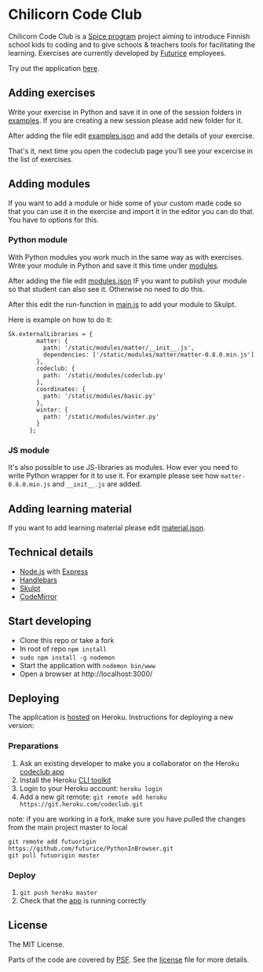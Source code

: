 # Chilicorn Code Club

Chilicorn Code Club is a [Spice program](http://spiceprogram.org/) project aiming to introduce Finnish school kids to coding and to give schools & teachers tools for facilitating the learning. Exercises are currently developed by [Futurice](http://futurice.com/) employees.

Try out the application [here](http://codeclub.chilicorn.org/).

## Adding exercises

Write your exercise in Python and save it in one of the session folders in [examples](https://github.com/futurice/PythonInBrowser/blob/master/examples/). If you are creating a new session please add new folder for it.

After adding the file edit [examples.json](https://github.com/futurice/PythonInBrowser/blob/master/examples/examples.json) and add the details of your exercise.

That's it, next time you open the codeclub page you'll see your excercise in the list of exercises.

## Adding modules

If you want to add a module or hide some of your custom made code so that you can use it in the exercise and import it in the editor you can do that. You have to options for this.

### Python module

With Python modules you work much in the same way as with exercises. Write your module in Python and save it this time under [modules](https://github.com/futurice/PythonInBrowser/blob/master/public/modules/).

After adding the file edit [modules.json](https://github.com/futurice/PythonInBrowser/blob/master/examples/modules.json) IF you want to publish your module so that student can also see it. Otherwise no need to do this.

After this edit the run-function in [main.js](https://github.com/futurice/PythonInBrowser/blob/master/public/javascripts/main.js) to add your module to Skulpt.

Here is example on how to do it:

```
Sk.externalLibraries = {
        matter: {
          path: '/static/modules/matter/__init__.js',
          dependencies: ['/static/modules/matter/matter-0.8.0.min.js']
        },
        codeclub: {
          path: '/static/modules/codeclub.py'
        },
        coordinates: {
          path: '/static/modules/basic.py'
        },
        winter: {
          path: '/static/modules/winter.py'
        }
      };
```

### JS module

It's also possible to use JS-libraries as modules. How ever you need to write Python wrapper for it to use it. For example please see how `matter-0.8.0.min.js` and `__init__.js` are added.

## Adding learning material

If you want to add learning material please edit [material.json](https://github.com/futurice/PythonInBrowser/blob/master/examples/material.json).

## Technical details

* [Node.js](https://nodejs.org/) with [Express](http://expressjs.com/)
* [Handlebars](http://handlebarsjs.com/)
* [Skulpt](http://www.skulpt.org/)
* [CodeMirror](https://codemirror.net/)

## Start developing

* Clone this repo or take a fork
* In root of repo ```npm install```
* ```sudo npm install -g nodemon```
* Start the application with ```nodemon bin/www```
* Open a browser at http://localhost:3000/

## Deploying

The application is [hosted](http://codeclub.chilicorn.org/) on Heroku. Instructions for deploying a new version:

### Preparations

1. Ask an existing developer to make you a collaborator on the Heroku [codeclub app](https://dashboard.heroku.com/apps/codeclub)
2. Install the Heroku [CLI toolkit](https://devcenter.heroku.com/articles/heroku-command-line)
3. Login to your Heroku account: ```heroku login```
4. Add a new git remote: ```git remote add heroku https://git.heroku.com/codeclub.git```

note: if you are working in a fork, make sure you have pulled the changes from the main project master to local
```
git remote add futuorigin https://github.com/futurice/PythonInBrowser.git
git pull futuorigin master
```

### Deploy

1. ```git push heroku master```
2. Check that the [app](http://codeclub.chilicorn.org/) is running correctly

## License

The MIT License.

Parts of the code are covered by [PSF](https://docs.python.org/2/license.html). See the [license](https://github.com/futurice/PythonInBrowser/blob/master/LICENSE) file for more details.
